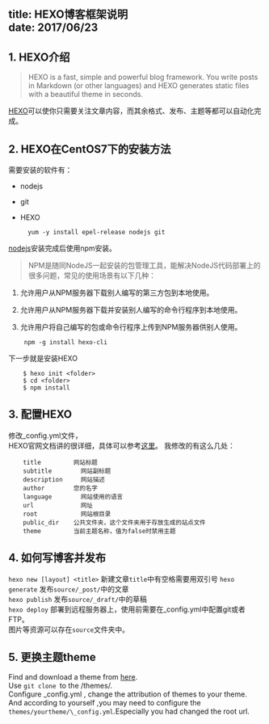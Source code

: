 title: HEXO博客框架说明  
date: 2017/06/23
---

## 1. HEXO介绍
> HEXO is a fast, simple and powerful blog framework. You write posts in Markdown (or other languages) and HEXO generates static files with a beautiful theme in seconds.

[HEXO](https://HEXO.io/)可以使你只需要关注文章内容，而其余格式、发布、主题等都可以自动化完成。

## 2. HEXO在CentOS7下的安装方法
需要安装的软件有：  
- nodejs
- git
- HEXO

        yum -y install epel-release nodejs git

[nodejs](https://nodejs.org/en/)安装完成后使用npm安装。
> NPM是随同NodeJS一起安装的包管理工具，能解决NodeJS代码部署上的很多问题，常见的使用场景有以下几种：  
1. 允许用户从NPM服务器下载别人编写的第三方包到本地使用。
2. 允许用户从NPM服务器下载并安装别人编写的命令行程序到本地使用。
3. 允许用户将自己编写的包或命令行程序上传到NPM服务器供别人使用。

        npm -g install hexo-cli

下一步就是安装HEXO

        $ hexo init <folder>
        $ cd <folder>
        $ npm install

## 3. 配置HEXO
修改_config.yml文件，  
HEXO官网文档讲的很详细，具体可以参考[这里](https://HEXO.io/zh-cn/docs/configuration.html)。
我修改的有这么几处：

        title 	      网站标题
        subtitle 	    网站副标题
        description 	网站描述
        author 	      您的名字
        language 	    网站使用的语言
        url 	        网址 	
        root 	        网站根目录
        public_dir 	  公共文件夹，这个文件夹用于存放生成的站点文件
        theme 	      当前主题名称，值为false时禁用主题

## 4. 如何写博客并发布  
`hexo new [layout] <title>`  新建文章`title`中有空格需要用双引号
`hexo generate`  发布`source/_post/`中的文章  
`hexo publish`  发布`source/_draft/`中的草稿  
`hexo deploy`  部署到远程服务器上，使用前需要在_config.yml中配置git或者FTP。  
图片等资源可以存在`source`文件夹中。

## 5. 更换主题theme  
Find and download a theme from [here](https://HEXO.io/themes/).  
Use `git clone `to the /themes/.  
Configure \_config.yml , change the attribution of themes to your theme.  
And according to yourself ,you may need to configure the  `themes/yourtheme/\_config.yml`.Especially you had changed the root url.  
